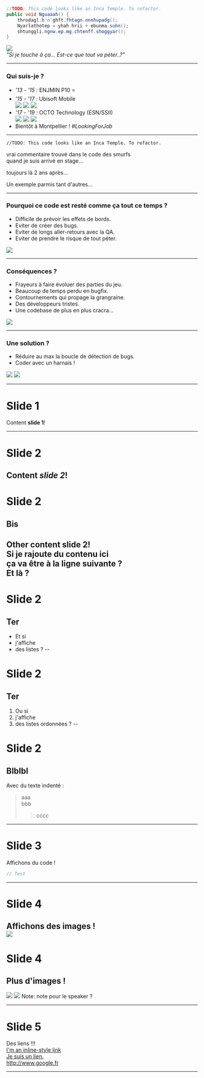 ```c#
//TODO: This code looks like an Inca Temple. To refactor.
public void Nguaaah() {
	throdagl.h'n'ghft.fhtagn.nnnhupadg();
	Nyarlathotep = yhah hrii + ebunma.suhn();
	shtunggli.ngnw.ep.mg.chtenff.shoggyar();
} 
```
![](images/indianaswap.webp)  
_"Si je touche à ça... Est-ce que tout va péter..?"_

---

### Qui suis-je ?
- *'13 - '15 :* ENJMIN P10 ⭐  
- *'15 - '17 :* Ubisoft Mobile  
![](images/ubimobile.png)<!-- .element height="100px" -->
![](images/smurfs.jpg)<!-- .element height="100px" -->
![](images/smurfs_banniere.jpg)<!-- .element height="100px" -->
- *'17 - '19 :* OCTO Technology (ESN/SSII)  
![](images/octo.jpg)<!-- .element height="100px" -->
![](images/thereisabetterway.png)<!-- .element height="100px" -->
![](images/culturecode.png)<!-- .element height="100px" -->
- Bientôt à Montpellier ! *#LookingForJob*

---

```
//TODO: This code looks like an Inca Temple. To refactor.
```
vrai commentaire trouvé dans le code des smurfs  
quand je suis arrivé en stage...

toujours là 2 ans après...<!-- .element: class="fragment" data-fragment-index="2" -->  

Un exemple parmis tant d'autres...<!-- .element: class="fragment" data-fragment-index="3" -->  

---

### Pourquoi ce code est resté comme ça tout ce temps ?
- Difficile de prévoir les effets de bords.  
- Eviter de créer des bugs.  
- Eviter de longs aller-retours avec la QA.
- Eviter de prendre le risque de tout péter.  

![](images/codersanstests.jpg)<!-- .element: class="fragment" data-fragment-index="1" height="250px" -->  

---

### Conséquences ?

- Frayeurs à faire évoluer des parties du jeu.
- Beaucoup de temps perdu en bugfix.
- Contournements qui propage la grangraine.
- Des développeurs tristes.
- Une codebase de plus en plus cracra...

![](images/codebasecracra.jpg)<!-- .element: class="fragment" data-fragment-index="1" height="250px" -->  

---

### Une solution ?

- Réduire au max la boucle de détection de bugs.
- Coder avec un harnais ! <!-- .element: class="fragment" data-fragment-index="1" -->

![](images/codersanstests.jpg)<!-- .element: class="fragment" data-fragment-index="1" height="225px;" -->
![](images/coderavectests.jpg)<!-- .element: class="fragment" data-fragment-index="1" height="225px;" -->

---

# Slide 1
Content **slide 1**!

---

# Slide 2
Content *slide 2*!
--
# Slide 2
## Bis
Other content **slide 2**!  
Si je rajoute du contenu ici  
ça va être à la ligne suivante ?  
Et là ?
--
# Slide 2
## Ter
- Et si
- j'affiche
- des listes ?
--
# Slide 2
## Ter
1. Ou si
2. j'affiche
3. des listes ordonnées ?
--
# Slide 2
## Blblbl
Avec du texte indenté :
> aaa  
> bbb  
>> cccc

---

# Slide 3
Affichons du code !
```c#
// Test
```

---

# Slide 4
Affichons des images !  
![](https://media1.tenor.com/images/ea9df861113fecec5bb17bf1faa0124e/tenor.gif)  
--
# Slide 4
## Plus d'images !
![](https://media.giphy.com/media/MS0fQBmGGMaRy/giphy.gif)<!-- .element width="25%" -->
![](https://media.giphy.com/media/ceE4RymtDQeti/giphy.gif)<!-- .element width="25%" -->
Note: note pour le speaker ?

---

# Slide 5
Des liens !!!  
[I'm an inline-style link](https://www.google.com)  
[Je suis un lien.](https://www.google.fr)  
<http://www.google.fr>

---
